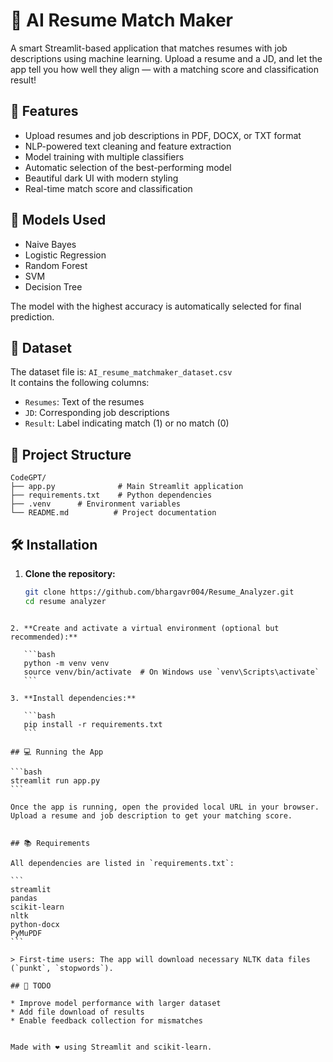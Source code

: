 

# 🤖 AI Resume Match Maker

A smart Streamlit-based application that matches resumes with job descriptions using machine learning. Upload a resume and a JD, and let the app tell you how well they align — with a matching score and classification result!

## 🚀 Features

- Upload resumes and job descriptions in PDF, DOCX, or TXT format
- NLP-powered text cleaning and feature extraction
- Model training with multiple classifiers
- Automatic selection of the best-performing model
- Beautiful dark UI with modern styling
- Real-time match score and classification

## 🧠 Models Used

- Naive Bayes
- Logistic Regression
- Random Forest
- SVM
- Decision Tree

The model with the highest accuracy is automatically selected for final prediction.

## 📁 Dataset

The dataset file is: `AI_resume_matchmaker_dataset.csv`  
It contains the following columns:
- `Resumes`: Text of the resumes
- `JD`: Corresponding job descriptions
- `Result`: Label indicating match (1) or no match (0)

## 📁 Project Structure

```
CodeGPT/
├── app.py              # Main Streamlit application
├── requirements.txt    # Python dependencies
├── .venv      # Environment variables 
└── README.md          # Project documentation
```

## 🛠 Installation

1. **Clone the repository:**
   ```bash
   git clone https://github.com/bhargavr004/Resume_Analyzer.git
   cd resume analyzer
````

2. **Create and activate a virtual environment (optional but recommended):**

   ```bash
   python -m venv venv
   source venv/bin/activate  # On Windows use `venv\Scripts\activate`
   ```

3. **Install dependencies:**

   ```bash
   pip install -r requirements.txt
   ```

## 💻 Running the App

```bash
streamlit run app.py
```

Once the app is running, open the provided local URL in your browser. Upload a resume and job description to get your matching score.


## 📚 Requirements

All dependencies are listed in `requirements.txt`:

```
streamlit
pandas
scikit-learn
nltk
python-docx
PyMuPDF
```

> First-time users: The app will download necessary NLTK data files (`punkt`, `stopwords`).

## 📌 TODO

* Improve model performance with larger dataset
* Add file download of results
* Enable feedback collection for mismatches


Made with ❤️ using Streamlit and scikit-learn.



